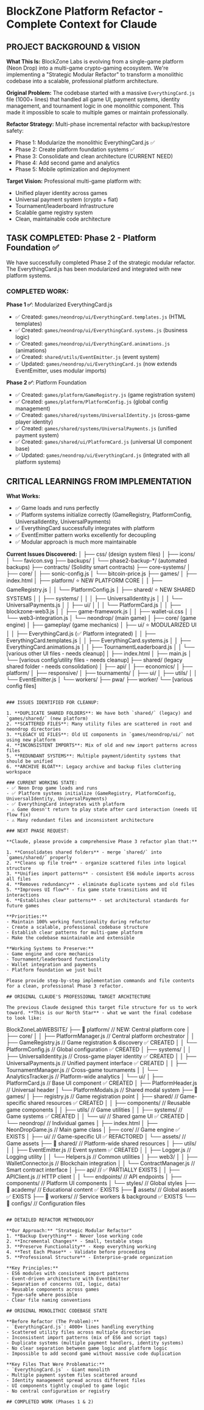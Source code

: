 # BlockZone Platform Refactor - Complete Context for Claude

## PROJECT BACKGROUND & VISION

**What This Is:** BlockZone Labs is evolving from a single-game platform (Neon Drop) into a multi-game crypto-gaming ecosystem. We're implementing a "Strategic Modular Refactor" to transform a monolithic codebase into a scalable, professional platform architecture.

**Original Problem:** The codebase started with a massive `EverythingCard.js` file (1000+ lines) that handled all game UI, payment systems, identity management, and tournament logic in one monolithic component. This made it impossible to scale to multiple games or maintain professionally.

**Refactor Strategy:** Multi-phase incremental refactor with backup/restore safety:
- Phase 1: Modularize the monolithic EverythingCard.js ✅
- Phase 2: Create platform foundation systems ✅  
- Phase 3: Consolidate and clean architecture (CURRENT NEED)
- Phase 4: Add second game and analytics
- Phase 5: Mobile optimization and deployment

**Target Vision:** Professional multi-game platform with:
- Unified player identity across games
- Universal payment system (crypto + fiat)
- Tournament/leaderboard infrastructure
- Scalable game registry system
- Clean, maintainable code architecture

## TASK COMPLETED: Phase 2 - Platform Foundation ✅

We have successfully completed Phase 2 of the strategic modular refactor. The EverythingCard.js has been modularized and integrated with new platform systems.

### COMPLETED WORK:

**Phase 1 ✅**: Modularized EverythingCard.js
- ✅ Created: `games/neondrop/ui/EverythingCard.templates.js` (HTML templates)
- ✅ Created: `games/neondrop/ui/EverythingCard.systems.js` (business logic)
- ✅ Created: `games/neondrop/ui/EverythingCard.animations.js` (animations)
- ✅ Created: `shared/utils/EventEmitter.js` (event system)
- ✅ Updated: `games/neondrop/ui/EverythingCard.js` (now extends EventEmitter, uses modular imports)

**Phase 2 ✅**: Platform Foundation
- ✅ Created: `games/platform/GameRegistry.js` (game registration system)
- ✅ Created: `games/platform/PlatformConfig.js` (global config management)
- ✅ Created: `games/shared/systems/UniversalIdentity.js` (cross-game player identity)
- ✅ Created: `games/shared/systems/UniversalPayments.js` (unified payment system)
- ✅ Created: `games/shared/ui/PlatformCard.js` (universal UI component base)
- ✅ Updated: `games/neondrop/ui/EverythingCard.js` (integrated with all platform systems)

## CRITICAL LEARNINGS FROM IMPLEMENTATION

**What Works:**
- ✅ Game loads and runs perfectly
- ✅ Platform systems initialize correctly (GameRegistry, PlatformConfig, UniversalIdentity, UniversalPayments)
- ✅ EverythingCard successfully integrates with platform
- ✅ EventEmitter pattern works excellently for decoupling
- ✅ Modular approach is much more maintainable

**Current Issues Discovered:**
│   ├── css/ (design system files)
│   ├── icons/
│   └── favicon.svg
├── backups/
│   └── phase2-backup-*/ (automated backups)
├── contracts/ (Solidity smart contracts)
├── core-systems/
│   ├── core/
│   ├── sonic-config.js
│   └── bitcoin-price.js
├── games/
│   ├── index.html
│   ├── platform/ ⭐ NEW PLATFORM CORE
│   │   ├── GameRegistry.js
│   │   └── PlatformConfig.js
│   ├── shared/ ⭐ NEW SHARED SYSTEMS
│   │   ├── systems/
│   │   │   ├── UniversalIdentity.js
│   │   │   └── UniversalPayments.js
│   │   ├── ui/
│   │   │   └── PlatformCard.js
│   │   ├── blockzone-web3.js
│   │   ├── game-framework.js
│   │   ├── wallet-ui.css
│   │   └── web3-integration.js
│   └── neondrop/ (main game)
│       ├── core/ (game engine)
│       ├── gameplay/ (game mechanics)
│       ├── ui/ ⭐ MODULARIZED UI
│       │   ├── EverythingCard.js (✅ Platform integrated)
│       │   ├── EverythingCard.templates.js
│       │   ├── EverythingCard.systems.js
│       │   ├── EverythingCard.animations.js
│       │   ├── TournamentLeaderboard.js
│       │   └── [various other UI files - needs cleanup]
│       ├── index.html
│       ├── main.js
│       └── [various config/utility files - needs cleanup]
├── shared/ (legacy shared folder - needs consolidation)
│   ├── api/
│   ├── economics/
│   ├── platform/
│   ├── responsive/
│   ├── tournaments/
│   ├── ui/
│   ├── utils/
│   │   └── EventEmitter.js
│   └── workers/
├── pwa/
├── worker/
└── [various config files]
```

### ISSUES IDENTIFIED FOR CLEANUP:

1. **DUPLICATE SHARED FOLDERS**: We have both `shared/` (legacy) and `games/shared/` (new platform)
2. **SCATTERED FILES**: Many utility files are scattered in root and neondrop directories
3. **LEGACY UI FILES**: Old UI components in `games/neondrop/ui/` not using new platform
4. **INCONSISTENT IMPORTS**: Mix of old and new import patterns across files
5. **REDUNDANT SYSTEMS**: Multiple payment/identity systems that should be unified
6. **ARCHIVE BLOAT**: Legacy archive and backup files cluttering workspace

### CURRENT WORKING STATE:
- ✅ Neon Drop game loads and runs
- ✅ Platform systems initialize (GameRegistry, PlatformConfig, UniversalIdentity, UniversalPayments)
- ✅ EverythingCard integrates with platform
- ⚠️ Game doesn't return to play state after card interaction (needs UI flow fix)
- ⚠️ Many redundant files and inconsistent architecture

### NEXT PHASE REQUEST:

**Claude, please provide a comprehensive Phase 3 refactor plan that:**

1. **Consolidates shared folders** - merge `shared/` into `games/shared/` properly
2. **Cleans up file tree** - organize scattered files into logical structure  
3. **Unifies import patterns** - consistent ES6 module imports across all files
4. **Removes redundancy** - eliminate duplicate systems and old files
5. **Improves UI flow** - fix game state transitions and UI interactions
6. **Establishes clear patterns** - set architectural standards for future games

**Priorities:**
- Maintain 100% working functionality during refactor
- Create a scalable, professional codebase structure
- Establish clear patterns for multi-game platform
- Make the codebase maintainable and extensible

**Working Systems to Preserve:**
- Game engine and core mechanics
- Tournament/leaderboard functionality  
- Wallet integration and payments
- Platform foundation we just built

Please provide step-by-step implementation commands and file contents for a clean, professional Phase 3 refactor.

## ORIGINAL CLAUDE'S PROFESSIONAL TARGET ARCHITECTURE

The previous Claude designed this target file structure for us to work toward. **This is our North Star** - what we want the final codebase to look like:

```
BlockZoneLabWEBSITE/
├── 📁 platform/                       // NEW: Central platform core
│   ├── core/
│   │   ├── PlatformManager.js          // Central platform orchestrator
│   │   ├── GameRegistry.js             // Game registration & discovery ✅ CREATED
│   │   └── PlatformConfig.js           // Global configuration ✅ CREATED
│   ├── systems/
│   │   ├── UniversalIdentity.js        // Cross-game player identity ✅ CREATED
│   │   ├── UniversalPayments.js        // Unified payment interface ✅ CREATED
│   │   ├── TournamentManager.js        // Cross-game tournaments
│   │   └── AnalyticsTracker.js         // Platform-wide analytics
│   └── ui/
│       ├── PlatformCard.js             // Base UI component ✅ CREATED
│       ├── PlatformHeader.js           // Universal header
│       └── PlatformModals.js           // Shared modal system
├── 📁 games/
│   ├── registry.js                     // Game registration point
│   ├── shared/                         // Game-specific shared resources ✅ CREATED
│   │   ├── components/                 // Reusable game components
│   │   ├── utils/                      // Game utilities
│   │   ├── systems/                    // Game systems ✅ CREATED
│   │   └── ui/                         // Shared game UI ✅ CREATED
│   └── neondrop/                       // Individual games
│       ├── index.html
│       ├── NeonDropGame.js            // Main game class
│       ├── core/                      // Game engine ✅ EXISTS
│       ├── ui/                        // Game-specific UI ✅ REFACTORED
│       └── assets/                    // Game assets
├── 📁 shared/                         // Platform-wide shared resources
│   ├── utils/
│   │   ├── EventEmitter.js            // Event system ✅ CREATED
│   │   ├── Logger.js                  // Logging utility
│   │   └── Helpers.js                 // Common utilities
│   ├── web3/
│   │   ├── WalletConnector.js         // Blockchain integration
│   │   └── ContractManager.js         // Smart contract interface
│   ├── api/                           // ✅ PARTIALLY EXISTS
│   │   ├── APIClient.js               // HTTP client
│   │   └── endpoints/                 // API endpoints
│   ├── components/                    // Platform UI components
│   └── styles/                        // Global styles
├── 📁 academy/                        // Educational content ✅ EXISTS
├── 📁 assets/                         // Global assets ✅ EXISTS
├── 📁 workers/                        // Service workers & background ✅ EXISTS
└── 📁 configs/                        // Configuration files
```

## DETAILED REFACTOR METHODOLOGY

**Our Approach:** "Strategic Modular Refactor"
1. **Backup Everything** - Never lose working code
2. **Incremental Changes** - Small, testable steps
3. **Preserve Functionality** - Keep everything working
4. **Test Each Phase** - Validate before proceeding
5. **Professional Structure** - Enterprise-grade organization

**Key Principles:**
- ES6 modules with consistent import patterns
- Event-driven architecture with EventEmitter
- Separation of concerns (UI, logic, data)
- Reusable components across games
- Type-safe where possible
- Clear file naming conventions

## ORIGINAL MONOLITHIC CODEBASE STATE

**Before Refactor (The Problem):**
- `EverythingCard.js`: 4000+ lines handling everything
- Scattered utility files across multiple directories
- Inconsistent import patterns (mix of ES6 and script tags)
- Duplicate systems (multiple payment handlers, identity systems)
- No clear separation between game logic and platform logic
- Impossible to add second game without massive code duplication

**Key Files That Were Problematic:**
- `EverythingCard.js` - Giant monolith
- Multiple payment system files scattered around
- Identity management spread across different files
- UI components tightly coupled to game logic
- No central configuration or registry

## COMPLETED WORK (Phases 1 & 2)
